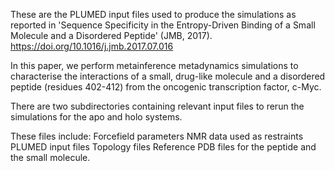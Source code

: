 These are the PLUMED input files used to produce the simulations as reported in 'Sequence Specificity in the Entropy-Driven Binding of a Small Molecule and a Disordered Peptide' (JMB, 2017). https://doi.org/10.1016/j.jmb.2017.07.016

In this paper, we perform metainference metadynamics simulations to characterise the interactions of a small, drug-like molecule and a disordered peptide (residues 402-412) from the oncogenic transcription factor, c-Myc.

There are two subdirectories containing relevant input files to rerun the simulations for the apo and holo systems. 

These files include:
Forcefield parameters
NMR data used as restraints
PLUMED input files
Topology files
Reference PDB files for the peptide and the small molecule.
